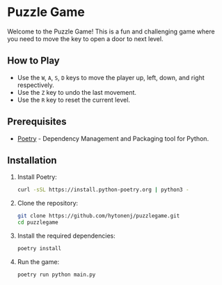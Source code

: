 # Puzzle Game

Welcome to the Puzzle Game! This is a fun and challenging game where you need to move the key to open a door to next level. 

## How to Play

- Use the `W`, `A`, `S`, `D` keys to move the player up, left, down, and right respectively.
- Use the `Z` key to undo the last movement.
- Use the `R` key to reset the current level.

## Prerequisites

- [Poetry](https://python-poetry.org/) - Dependency Management and Packaging tool for Python.


## Installation

1. Install Poetry:
    ```sh
    curl -sSL https://install.python-poetry.org | python3 -
    ```

2. Clone the repository:
    ```sh
    git clone https://github.com/hytonenj/puzzlegame.git
    cd puzzlegame
    ```

3. Install the required dependencies:
    ```sh
    poetry install
    ```

4. Run the game:
    ```sh
    poetry run python main.py
    ```